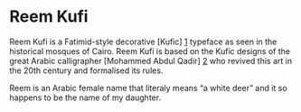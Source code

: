 Reem Kufi
=========

Reem Kufi is a Fatimid-style decorative [Kufic] [1] typeface as seen in the
historical mosques of Cairo. Reem Kufi is based on the Kufic designs of the
great Arabic calligrapher [Mohammed Abdul Qadir] [2] who revived this art in
the 20th century and formalised its rules.

Reem is an Arabic female name that literaly means “a white deer” and it so
happens to be the name of my daughter.

[1]: https://en.wikipedia.org/wiki/Kufic
[2]: https://ar.wikipedia.org/wiki/%D9%85%D8%AD%D9%85%D8%AF_%D8%B9%D8%A8%D8%AF_%D8%A7%D9%84%D9%82%D8%A7%D8%AF%D8%B1_%D8%B9%D8%A8%D8%AF_%D8%A7%D9%84%D9%84%D9%87_%28%D8%AE%D8%B7%D8%A7%D8%B7%29

